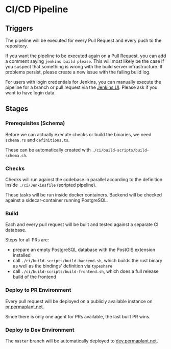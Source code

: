 # CI/CD Pipeline

## Triggers

The pipeline will be executed for every Pull Request and every push to the repository.

If you want the pipeline to be executed again on a Pull Request, you can add a comment saying `jenkins build please`.
This will most likely be the case if you suspect that something is wrong with the build server infrastructure.
If problems persist, please create a new issue with the failing build log.

For users with login credentials for Jenkins, you can manually execute the pipeline for a branch or pull request via the [Jenkins UI](https://build.libelektra.org).
Please ask if you want to have login data.

## Stages

### Prerequisites (Schema)

Before we can actually execute checks or build the binaries, we need `schema.rs` and `definitions.ts`.

These can be automatically created with `./ci/build-scripts/build-schema.sh`.

### Checks

Checks will run against the codebase in parallel according to the definition inside `./ci/Jenkinsfile` (scripted pipeline).

These tasks will be run inside docker containers.
Backend will be checked against a sidecar-container running PostgreSQL.

### Build

Each and every pull request will be built and tested against a separate CI database.

Steps for all PRs are:

- prepare an empty PostgreSQL database with the PostGIS extension installed
- call `./ci/build-scripts/build-backend.sh`, which builds the rust binary as well as the bindings' definition via `typeshare`
- call `./ci/build-scripts/build-frontend.sh`, which does a full release build of the frontend

### Deploy to PR Environment

Every pull request will be deployed on a publicly available instance on [pr.permaplant.net](https://pr.permaplant.net).

Since there is only one agent for PRs available, the last built PR wins.

### Deploy to Dev Environment

The `master` branch will be automatically deployed to [dev.permaplant.net](https://dev.permaplant.net).

